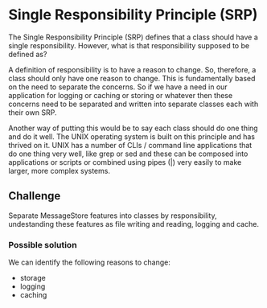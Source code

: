 # Single Responsibility Principle (SRP)

The Single Responsibility Principle (SRP) defines that a class should have a single responsibility. However, what is that responsibility supposed to be defined as?

A definition of responsibility is to have a reason to change. So, therefore, a class should only have one reason to change. This is fundamentally based on the need to separate the concerns. So if we have a need in our application for logging or caching or storing or whatever then these concerns need to be separated and written into separate classes each with their own SRP.

Another way of putting this would be to say each class should do one thing and do it well. The UNIX operating system is built on this principle and has thrived on it. UNIX has a number of CLIs / command line applications that do one thing very well, like grep or sed and these can be composed into applications or scripts or combined using pipes (|) very easily to make larger, more complex systems.

## Challenge

Separate MessageStore features into classes by responsibility, undestanding these features as file writing and reading, logging and cache.

### Possible solution

We can identify the following reasons to change:

- storage
- logging
- caching
